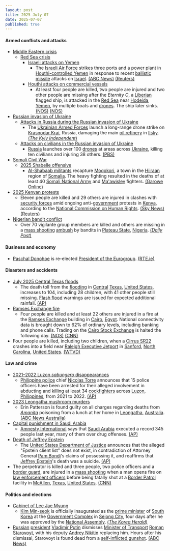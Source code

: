 ```yaml
---
layout: post
title: 2025 July 07
date: 2025-07-07
published: true
---
```



#### Armed conflicts and attacks

* [Middle Eastern crisis](https://en.wikipedia.org/wiki/Middle_Eastern_crisis_%282023-present%29 "Middle Eastern crisis (2023-present)")
  * [Red Sea crisis](https://en.wikipedia.org/wiki/Red_Sea_crisis "Red Sea crisis")
    * [Israeli attacks on Yemen](https://en.wikipedia.org/wiki/Israeli_attacks_on_Yemen_%28May_2025%E2%80%93present%29 "Israeli attacks on Yemen (May 2025–present)")
      * The [Israeli Air Force](https://en.wikipedia.org/wiki/Israeli_Air_Force "Israeli Air Force") strikes three ports and a power plant in [Houthi-controlled Yemen](https://en.wikipedia.org/wiki/Houthi-controlled_Yemen "Houthi-controlled Yemen") in response to recent [ballistic missile](https://en.wikipedia.org/wiki/Ballistic_missile "Ballistic missile") attacks on [Israel](https://en.wikipedia.org/wiki/Israel "Israel"). [(ABC News)](https://abcnews.go.com/US/israeli-forces-strike-ports-yemen-galaxy-leader-ship/story?id=123523562) [(Reuters)](https://www.reuters.com/world/middle-east/israeli-military-says-it-will-strike-yemeni-ports-issues-evacuation-warning-2025-07-06/)
    * [Houthi attacks on commercial vessels](https://en.wikipedia.org/wiki/Houthi_attacks_on_commercial_vessels "Houthi attacks on commercial vessels")
      * At least four people are killed, two people are injured and two other people are missing after the *Eternity C*, a [Liberian](https://en.wikipedia.org/wiki/Liberia "Liberia") flagged ship, is attacked in the [Red Sea](https://en.wikipedia.org/wiki/Red_Sea "Red Sea") near [Hodeida](https://en.wikipedia.org/wiki/Hodeida "Hodeida"), [Yemen](https://en.wikipedia.org/wiki/Yemen "Yemen"), by multiple boats and [drones](https://en.wikipedia.org/wiki/Drone_warfare "Drone warfare"). The ship later sinks. [(NOS)](https://nos.nl/artikel/2574098-opnieuw-schip-in-rode-zee-aangevallen-houthi-s-claimen-eerdere-aanval) [(NOS)](https://nos.nl/artikel/2574293-schip-op-rode-zee-gezonken-na-aanval-door-houthi-s-bemanning-te-water)
* [Russian invasion of Ukraine](https://en.wikipedia.org/wiki/Russian_invasion_of_Ukraine "Russian invasion of Ukraine")
  * [Attacks in Russia during the Russian invasion of Ukraine](https://en.wikipedia.org/wiki/Attacks_in_Russia_during_the_Russian_invasion_of_Ukraine "Attacks in Russia during the Russian invasion of Ukraine")
    * The [Ukrainian Armed Forces](https://en.wikipedia.org/wiki/Ukrainian_Armed_Forces "Ukrainian Armed Forces") launch a long-range drone strike on [Krasnodar Krai](https://en.wikipedia.org/wiki/Krasnodar_Krai "Krasnodar Krai"), Russia, damaging the main [oil refinery](https://en.wikipedia.org/wiki/Oil_refinery "Oil refinery") in [Ilsky](https://en.wikipedia.org/wiki/Ilsky "Ilsky"). [(*The Kyiv Independent*)](https://kyivindependent.com/ukrainian-drone-strike-hits-major-oil-refinery-in-russias-krasnodar-krai-06-2025/)
  * [Attacks on civilians in the Russian invasion of Ukraine](https://en.wikipedia.org/wiki/Attacks_on_civilians_in_the_Russian_invasion_of_Ukraine "Attacks on civilians in the Russian invasion of Ukraine")
    * [Russia](https://en.wikipedia.org/wiki/Russia "Russia") launches over 100 [drones](https://en.wikipedia.org/wiki/Drone_warfare "Drone warfare") at areas across [Ukraine](https://en.wikipedia.org/wiki/Ukraine "Ukraine"), killing ten civilians and injuring 38 others. [(PBS)](https://www.pbs.org/newshour/world/russia-fires-over-100-drones-at-ukraine-killing-at-least-10-civilians-authorities-say)
* [Somali Civil War](https://en.wikipedia.org/wiki/Somali_Civil_War_%282009%E2%80%93present%29 "Somali Civil War (2009–present)")
  * [2025 Shabelle offensive](https://en.wikipedia.org/wiki/2025_Shabelle_offensive "2025 Shabelle offensive")
    * [Al-Shabaab militants](https://en.wikipedia.org/wiki/Al-Shabaab_%28militant_group%29 "Al-Shabaab (militant group)") recapture [Moqokori](https://en.wikipedia.org/wiki/Moqokori "Moqokori"), a town in the [Hiiraan](https://en.wikipedia.org/wiki/Hiran%2C_Somalia "Hiran, Somalia") region of [Somalia](https://en.wikipedia.org/wiki/Somalia "Somalia"). The heavy fighting resulted in the deaths of at least 40 [Somali National Army](https://en.wikipedia.org/wiki/Somali_National_Army "Somali National Army") and [Ma'awisley](https://en.wikipedia.org/wiki/Ma%27awisley "Ma'awisley") fighters. [(Garowe Online)](https://garoweonline.com/en/news/somalia/heavy-fighting-and-car-bombs-as-al-shabaab-captures-key-somali-town)
* [2025 Kenyan protests](https://en.wikipedia.org/wiki/2025_Kenyan_protests "2025 Kenyan protests")
  * Eleven people are killed and 29 others are injured in clashes with [security forces](https://en.wikipedia.org/wiki/Kenya_Defence_Forces "Kenya Defence Forces") amid ongoing anti-[government](https://en.wikipedia.org/wiki/Government_of_Kenya "Government of Kenya") protests in [Kenya](https://en.wikipedia.org/wiki/Kenya "Kenya"), according to the [National Commission on Human Rights](https://en.wikipedia.org/wiki/Kenya_National_Commission_on_Human_Rights "Kenya National Commission on Human Rights"). [(Sky News)](https://news.sky.com/story/ten-killed-in-kenya-as-protesters-clash-with-police-13393764) [(Reuters)](https://www.reuters.com/world/africa/kenya-human-rights-watchdog-says-10-killed-29-hurt-anti-government-protests-2025-07-07/)
* [Nigerian bandit conflict](https://en.wikipedia.org/wiki/Nigerian_bandit_conflict "Nigerian bandit conflict")
  * Over 70 vigilante group members are killed and others are missing in a [mass shooting](https://en.wikipedia.org/wiki/Mass_shooting "Mass shooting") [ambush](https://en.wikipedia.org/wiki/Ambush "Ambush") by bandits in [Plateau State](https://en.wikipedia.org/wiki/Plateau_State "Plateau State"), [Nigeria](https://en.wikipedia.org/wiki/Nigeria "Nigeria"). [(*Daily Post*)](https://dailypost.ng/2025/07/08/bandits-ambush-kill-over-70-vigilante-members-in-plateau/)

#### Business and economy

* [Paschal Donohoe](https://en.wikipedia.org/wiki/Paschal_Donohoe "Paschal Donohoe") is re-elected [President of the Eurogroup](https://en.wikipedia.org/wiki/President_of_the_Eurogroup "President of the Eurogroup"). [(RTE.ie)](https://www.rte.ie/news/business/2025/0707/1522274-paschal-donohoe-eurogroup/)

#### Disasters and accidents

* [July 2025 Central Texas floods](https://en.wikipedia.org/wiki/July_2025_Central_Texas_floods "July 2025 Central Texas floods")
  * The death toll from the [flooding](https://en.wikipedia.org/wiki/Flooding "Flooding") in [Central](https://en.wikipedia.org/wiki/Central_Texas "Central Texas") [Texas](https://en.wikipedia.org/wiki/Texas "Texas"), [United States](https://en.wikipedia.org/wiki/United_States "United States"), increases to 104, including 28 children, with 41 other people still missing. [Flash flood](https://en.wikipedia.org/wiki/Flash_flood "Flash flood") warnings are issued for expected additional rainfall. [(AP)](https://apnews.com/article/texas-flash-flood-severe-weather-camp-mystic-ef8e596833b145fef61451db92f32609)
* [Ramses Exchange fire](https://en.wikipedia.org/wiki/Ramses_Exchange_fire "Ramses Exchange fire")
  * Four people are killed and at least 22 others are injured in a fire at the [Ramses Exchange](https://en.wikipedia.org/wiki/Ramses_Exchange "Ramses Exchange") building in [Cairo](https://en.wikipedia.org/wiki/Cairo "Cairo"), [Egypt](https://en.wikipedia.org/wiki/Egypt "Egypt"). National connectivity data is brought down to 62% of ordinary levels, including banking and phone calls. Trading on the [Cairo Stock Exchange](https://en.wikipedia.org/wiki/Cairo_Stock_Exchange "Cairo Stock Exchange") is halted the following day. [(NOS)](https://nos.nl/artikel/2574150-doden-bij-brand-in-datacentrum-cairo-internetverkeer-geraakt) [(CNN)](https://edition.cnn.com/2025/07/08/africa/cairo-telecom-fire-internet-phone-disruption-intl)
* Four people are killed, including two children, when a [Cirrus SR22](https://en.wikipedia.org/wiki/Cirrus_SR22 "Cirrus SR22") crashes into a field near [Raleigh Executive Jetport](https://en.wikipedia.org/wiki/Raleigh_Executive_Jetport "Raleigh Executive Jetport") in [Sanford](https://en.wikipedia.org/wiki/Sanford%2C_North_Carolina "Sanford, North Carolina"), [North Carolina](https://en.wikipedia.org/wiki/North_Carolina "North Carolina"), [United States](https://en.wikipedia.org/wiki/United_States "United States"). [(WTVD)](https://abc11.com/post/small-plane-crashes-lee-county/17005354/)

#### Law and crime

* [2021–2022 Luzon *sabungero* disappearances](https://en.wikipedia.org/wiki/2021%E2%80%932022_Luzon_sabungero_disappearances "2021–2022 Luzon sabungero disappearances")
  * [Philippine police](https://en.wikipedia.org/wiki/Philippine_National_Police "Philippine National Police") chief [Nicolas Torre](https://en.wikipedia.org/wiki/Nicolas_Torre "Nicolas Torre") announces that 15 police officers have been arrested for their alleged involvement in abducting and killing at least 34 [cockfighters](https://en.wikipedia.org/wiki/Cockfighting "Cockfighting") across [Luzon](https://en.wikipedia.org/wiki/Luzon "Luzon"), [Philippines](https://en.wikipedia.org/wiki/Philippines "Philippines"), from 2021 to 2022. [(AP)](https://apnews.com/article/philippines-police-missing-cockfighters-6148f7b898920c4d33bc9257c405d436)
* [2023 Leongatha mushroom murders](https://en.wikipedia.org/wiki/2023_Leongatha_mushroom_murders "2023 Leongatha mushroom murders")
  * Erin Patterson is found guilty on all charges regarding deaths from *[Amanita](https://en.wikipedia.org/wiki/Amanita "Amanita")* poisoning from a lunch at her home in [Leongatha](https://en.wikipedia.org/wiki/Leongatha "Leongatha"), [Australia](https://en.wikipedia.org/wiki/Australia "Australia"). [(ABC News Australia)](https://www.abc.net.au/news/2025-07-07/erin-patterson-mushroom-murder-trial-verdict-live-blog/105477452)
* [Capital punishment in Saudi Arabia](https://en.wikipedia.org/wiki/Capital_punishment_in_Saudi_Arabia "Capital punishment in Saudi Arabia")
  * [Amnesty International](https://en.wikipedia.org/wiki/Amnesty_International "Amnesty International") says that [Saudi Arabia](https://en.wikipedia.org/wiki/Saudi_Arabia "Saudi Arabia") executed a record 345 people last year, many of them over drug offenses. [(AP)](https://apnews.com/article/saudi-arabia-executions-amnesty-report-65c045ef70efbec66b944e206a13c63b)
* [Death of Jeffrey Epstein](https://en.wikipedia.org/wiki/Death_of_Jeffrey_Epstein "Death of Jeffrey Epstein")
  * The [United States Department of Justice](https://en.wikipedia.org/wiki/United_States_Department_of_Justice "United States Department of Justice") announces that the alleged "Epstein client list" does not exist, in contradiction of Attorney General [Pam Bondi](https://en.wikipedia.org/wiki/Pam_Bondi "Pam Bondi")'s claims of possessing it, and reaffirms that [Jeffrey Epstein](https://en.wikipedia.org/wiki/Jeffrey_Epstein "Jeffrey Epstein")'s death was a suicide. [(AP)](https://apnews.com/article/jeffrey-epstein-justice-department-pam-bondi-03fbcd024f631440f7ed62b3c6927db3)
* The perpetrator is killed and three people, two police officers and a [border guard](https://en.wikipedia.org/wiki/Border_guard "Border guard"), are injured in a [mass shooting](https://en.wikipedia.org/wiki/Mass_shooting "Mass shooting") when a man opens fire on [law enforcement officers](https://en.wikipedia.org/wiki/List_of_law_enforcement_agencies_in_Texas "List of law enforcement agencies in Texas") before being fatally shot at a [Border Patrol](https://en.wikipedia.org/wiki/US_Border_Patrol "US Border Patrol") facility in [McAllen](https://en.wikipedia.org/wiki/McAllen%2C_Texas "McAllen, Texas"), [Texas](https://en.wikipedia.org/wiki/Texas "Texas"), [United States](https://en.wikipedia.org/wiki/United_States "United States"). [(CNN)](https://www.cnn.com/2025/07/07/us/border-patrol-mcallen-shooting)

#### Politics and elections

* [Cabinet of Lee Jae Myung](https://en.wikipedia.org/wiki/Cabinet_of_Lee_Jae_Myung "Cabinet of Lee Jae Myung")
  * [Kim Min-seok](https://en.wikipedia.org/wiki/Kim_Min-seok_%28politician%29 "Kim Min-seok (politician)") is officially inaugurated as the [prime minister](https://en.wikipedia.org/wiki/Prime_Minister_of_South_Korea "Prime Minister of South Korea") of [South Korea](https://en.wikipedia.org/wiki/South_Korea "South Korea") at the [Government Complex](https://en.wikipedia.org/wiki/Government_Complex%2C_Sejong "Government Complex, Sejong") in [Sejong City](https://en.wikipedia.org/wiki/Sejong_City "Sejong City"), four days after he was approved by the [National Assembly](https://en.wikipedia.org/wiki/National_Assembly_%28South_Korea%29 "National Assembly (South Korea)"). [(*The Korea Herald*)](https://www.koreaherald.com/article/10525828)
* [Russian](https://en.wikipedia.org/wiki/Russia "Russia") [president](https://en.wikipedia.org/wiki/President_of_Russia "President of Russia") [Vladimir Putin](https://en.wikipedia.org/wiki/Vladimir_Putin "Vladimir Putin") dismisses [Minister of Transport](https://en.wikipedia.org/wiki/Ministry_of_Transport_%28Russia%29 "Ministry of Transport (Russia)") [Roman Starovoyt](https://en.wikipedia.org/wiki/Roman_Starovoyt "Roman Starovoyt"), with his deputy [Andrey Nikitin](https://en.wikipedia.org/wiki/Andrey_Nikitin_%28politician%29 "Andrey Nikitin (politician)") replacing him. Hours after his dismissal, Starovoyt is found dead from a [self-inflicted gunshot](https://en.wikipedia.org/wiki/Suicide "Suicide"). [(ABC News)](https://www.abc.net.au/news/2025-07-08/fired-moscow-transport-minister-dies-suddenly/105505182)

